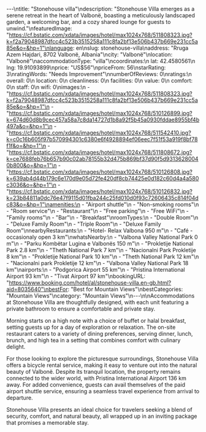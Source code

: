 ---\ntitle: "Stonehouse villa"\ndescription: "Stonehouse Villa emerges as a serene retreat in the heart of Valbonë, boasting a meticulously landscaped garden, a welcoming bar, and a cozy shared lounge for guests to unwind."\nfeaturedImage: "https://cf.bstatic.com/xdata/images/hotel/max1024x768/511808323.jpg?k=f2a79048987dfcc4c523b3515258a111c8fa2bf13e506b437b669e231cc5a85e&o=&hp=1"\nlanguage: en\nslug: stonehouse-villa\naddress: "Rruga Azem Hajdari, 8702 Valbonë, Albania"\ncity: "Valbonë"\nlocation: "Valbonë"\naccommodationType: "villa"\ncoordinates:\n  lat: 42.4580561\n  lng: 19.91093899\nprice: "US$56"\npriceFrom: 56\nstarRating: 3\nratingWords: "Needs Improvement"\nnumberOfReviews: 0\nratings:\n  overall: 0\n  location: 0\n  cleanliness: 0\n  facilities: 0\n  value: 0\n  comfort: 0\n  staff: 0\n  wifi: 0\nimages:\n  - "https://cf.bstatic.com/xdata/images/hotel/max1024x768/511808323.jpg?k=f2a79048987dfcc4c523b3515258a111c8fa2bf13e506b437b669e231cc5a85e&o=&hp=1"\n  - "https://cf.bstatic.com/xdata/images/hotel/max1024x768/510126899.jpg?k=674d60d8b9cec457a58a7c8da14727d1b8a92f5b45a0930fddae8955bf4b497a&o=&hp=1"\n  - "https://cf.bstatic.com/xdata/images/hotel/max1024x768/511542410.jpg?k=c0c16b605f97b570994301c6380e6f4928894ef06eec7f51f53a919f8bf78f1f&o=&hp=1"\n  - "https://cf.bstatic.com/xdata/images/hotel/max1024x768/511808672.jpg?k=ce7688feb76b657b90c02ab78155b32d475b869bf37d90f5d93136280040b800&o=&hp=1"\n  - "https://cf.bstatic.com/xdata/images/hotel/max1024x768/510126808.jpg?k=639ab4d44b179c6e170d9e05d72fe420df8cb74425e0d182c60d4a4a580c3036&o=&hp=1"\n  - "https://cf.bstatic.com/xdata/images/hotel/max1024x768/510126832.jpg?k=23b84811a0dc76e47f9115d01fba244c25fd010d0f93c72606435c814f04dc83&o=&hp=1"\namenities:\n  - "Airport shuttle"\n  - "Non-smoking rooms"\n  - "Room service"\n  - "Restaurant"\n  - "Free parking"\n  - "Free WiFi"\n  - "Family rooms"\n  - "Bar"\n  - "Breakfast"\nroomTypes:\n  - "Double Room"\n  - "Deluxe Family Room"\n  - "Triple Room"\n  - "Deluxe Family Room"\nnearbyRestaurants:\n  - "Hotel- Relax Valbona 950 m"\n  - "Café - occasionaly open 3 km"\nwhatsNearby:\n  - "Valbona Valley National Park 0 m"\n  - "Parku Kombëtar Lugina e Valbonës 150 m"\n  - "Prokletije National Park 2.8 km"\n  - "Theth National Park 7 km"\n  - "Nacionalni Park Prokletije 8 km"\n  - "Prokletije National Park 10 km"\n  - "Theth National Park 12 km"\n  - "Nacionalni park Prokletije 12 km"\n  - "Valbona Valley National Park 18 km"\nairports:\n  - "Podgorica Airport 55 km"\n  - "Pristina International Airport 93 km"\n  - "Tivat Airport 97 km"\nbookingURL: "https://www.booking.com/hotel/al/stonehouse-villa.en-gb.html?aid=8035640"\nbestFor: "Best for Mountain Views"\nbestCategories: "Mountain Views"\ncategory: "Mountain Views"\n---\n\nAccommodations at Stonehouse Villa are thoughtfully designed, with each unit featuring a private bathroom to ensure a comfortable and private stay.

Morning starts on a high note with a choice of buffet or halal breakfast, setting guests up for a day of exploration or relaxation. The on-site restaurant caters to a variety of dining preferences, serving dinner, lunch, brunch, and high tea in a setting that combines comfort with culinary delight.

For those looking to explore the picturesque surroundings, Stonehouse Villa offers a bicycle rental service, making it easy to venture out into the natural beauty of Valbonë. Despite its tranquil location, the property remains connected to the wider world, with Pristina International Airport 136 km away. For added convenience, guests can avail themselves of the paid airport shuttle service, ensuring a seamless travel experience from arrival to departure.

Stonehouse Villa presents an ideal choice for travelers seeking a blend of security, comfort, and natural beauty, all wrapped up in an inviting package that promises a memorable stay.